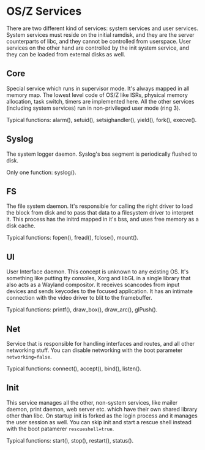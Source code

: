 OS/Z Services
=============

There are two different kind of services: system services and user services. System services
must reside on the initial ramdisk, and they are the server counterparts of libc, and they
cannot be controlled from userspace. User services on the other hand are controlled by the
init system service, and they can be loaded from external disks as well.

Core
----

Special service which runs in supervisor mode. It's always mapped in all memory map.
The lowest level code of OS/Z like ISRs, physical memory allocation, task switch, timers are implemented here.
All the other services (including system services) run in non-privileged user mode (ring 3).

Typical functions: alarm(), setuid(), setsighandler(), yield(), fork(), execve().

Syslog
------

The system logger daemon. Syslog's bss segment is periodically flushed to disk.

Only one function: syslog().

FS
--

The file system daemon. It's responsible for calling the right driver to load the block from disk
and to pass that data to a filesystem driver to interpret it. This process has the initrd mapped in
it's bss, and uses free memory as a disk cache.

Typical functions: fopen(), fread(), fclose(), mount().


UI
--

User Interface daemon. This concept is unknown to any existing OS. It's something like putting tty
consoles, Xorg and libGL in a single library that also acts as a Wayland compositor. It receives
scancodes from input devices and sends keycodes to the focused application. It has an intimate
connection with the video driver to blit to the framebuffer.

Typical functions: printf(), draw_box(), draw_arc(), glPush().

Net
---

Service that is responsible for handling interfaces and routes, and all other networking stuff. You
can disable networking with the boot parameter `networking=false`.

Typical functions: connect(), accept(), bind(), listen().

Init
----

This service manages all the other, non-system services, like mailer daemon, print daemon, web server etc. 
which have their own shared library other than libc. On startup init is forked as the login process and
it manages the user session as well. You can skip init and start a rescue shell instead with the boot patamerer
`rescueshell=true`.

Typical functions: start(), stop(), restart(), status().

